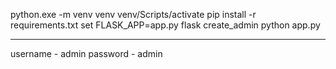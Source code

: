 python.exe -m venv venv
venv/Scripts/activate
pip install -r requirements.txt
set FLASK_APP=app.py
flask create_admin
python app.py



**************************
username - admin
password - admin